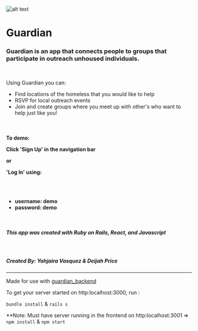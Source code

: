 
![alt text](https://i.imgur.com/oIajXtc.png "Guardian Logo")

# Guardian

<div>
<h3>Guardian is an app that connects people to groups that participate in outreach unhoused individuals.</h3>
   </br>
            <p>Using Guardian you can:</p>
            <ul>
            <li>Find locations of the homeless that you would like to help</li>
            <li>RSVP for local outreach events</li>
            <li>Join and create groups where you meet up with other's who want to help just like you!</li>
            </ul> 
     
</br>
            <h4>To demo:</4>
</br>  
            <p>Click 'Sign Up' in the navigation bar </p>
            <p>or</p>
            <p>'Log In' using:</p>
            <br></br>
            <ul>
             <li>username: demo  </li>
             <li>password: demo</li>
            </ul>
</br>
           <h5>This app was created with Ruby on Rails, React, and Javascript</h5> 
</br>
           <h5>Created By: Yahjaira Vasquez & Deijah Price</h5> 
      <div>
            
________________________________________________________________________________________________________
Made for use with [guardian_backend](https://github.com/deijdev/guardian-backend.git)

To get your server started on http:localhost:3000, run :

`bundle install` & `rails s`


**Note: Must have server running in the frontend on http:localhost:3001 =>
`npm install` & `npm start`


